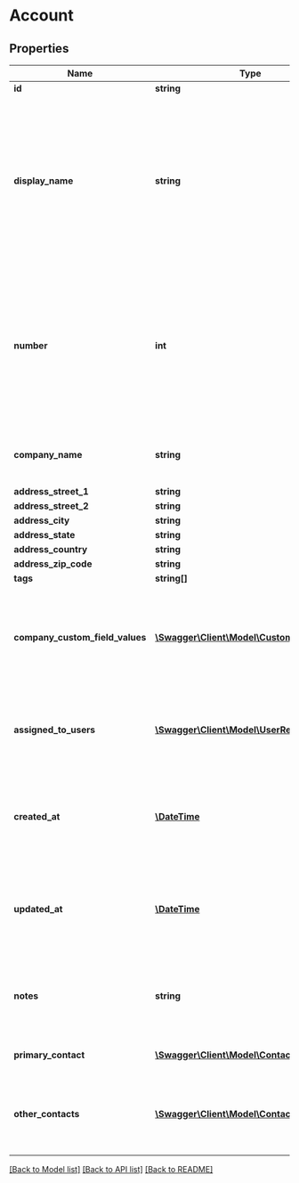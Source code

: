 # Account

## Properties
Name | Type | Description | Notes
------------ | ------------- | ------------- | -------------
**id** | **string** |  | [optional] 
**display_name** | **string** | This is the display name for the contact. It is set automatically based on the user settings in the UI This is the display name for the contact. It is set automatically based on the user settings in the UI | [optional] 
**number** | **int** | This is the account number. If Auto-Numbering is turned on you can leave this field blank and PracticePanther will automatically assign the next available number | [optional] 
**company_name** | **string** | Should be set only if this account represents a company | [optional] 
**address_street_1** | **string** |  | [optional] 
**address_street_2** | **string** |  | [optional] 
**address_city** | **string** |  | [optional] 
**address_state** | **string** |  | [optional] 
**address_country** | **string** |  | [optional] 
**address_zip_code** | **string** |  | [optional] 
**tags** | **string[]** |  | [optional] 
**company_custom_field_values** | [**\Swagger\Client\Model\CustomFieldValue[]**](CustomFieldValue.md) | This is a list of custom field values related to this company. Can only be used if company_name is set for this account | [optional] 
**assigned_to_users** | [**\Swagger\Client\Model\UserReference[]**](UserReference.md) | At least one user must be assigned to this matter. You can get the current user using get at /users/me | [optional] 
**created_at** | [**\DateTime**](\DateTime.md) | updated_at can be used to sync contacts with PracticePanther. updated_at can be used to sync contacts with PracticePanther. | [optional] 
**updated_at** | [**\DateTime**](\DateTime.md) | updated_at can be used to sync contacts with PracticePanther. updated_at can be used to sync contacts with PracticePanther. | [optional] 
**notes** | **string** | These are company notes and can only be used if company_name is set for this account | [optional] 
**primary_contact** | [**\Swagger\Client\Model\Contact**](Contact.md) | This is the primary contact for this account | [optional] 
**other_contacts** | [**\Swagger\Client\Model\Contact[]**](Contact.md) | If this account is a company, this will include any additional contacts other than the primary contact, if any | [optional] 

[[Back to Model list]](../README.md#documentation-for-models) [[Back to API list]](../README.md#documentation-for-api-endpoints) [[Back to README]](../README.md)


